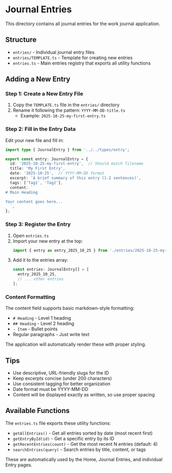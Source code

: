 # Journal Entries

This directory contains all journal entries for the work journal application.

## Structure

- `entries/` - Individual journal entry files
- `entries/TEMPLATE.ts` - Template for creating new entries
- `entries.ts` - Main entries registry that exports all utility functions

## Adding a New Entry

### Step 1: Create a New Entry File

1. Copy the `TEMPLATE.ts` file in the `entries/` directory
2. Rename it following the pattern: `YYYY-MM-DD-title.ts`
   - Example: `2025-10-25-my-first-entry.ts`

### Step 2: Fill in the Entry Data

Edit your new file and fill in:

```typescript
import type { JournalEntry } from '../../types/entry';

export const entry: JournalEntry = {
  id: '2025-10-25-my-first-entry',  // Should match filename
  title: 'My First Entry',
  date: '2025-10-25',  // YYYY-MM-DD format
  excerpt: 'A brief summary of this entry (1-2 sentences)',
  tags: ['Tag1', 'Tag2'],
  content: `
# Main Heading

Your content goes here...
  `,
};
```

### Step 3: Register the Entry

1. Open `entries.ts`
2. Import your new entry at the top:
   ```typescript
   import { entry as entry_2025_10_25 } from './entries/2025-10-25-my-first-entry';
   ```
3. Add it to the entries array:
   ```typescript
   const entries: JournalEntry[] = [
     entry_2025_10_25,
     // ... other entries
   ];
   ```

### Content Formatting

The content field supports basic markdown-style formatting:

- `# Heading` - Level 1 heading
- `## Heading` - Level 2 heading  
- `- Item` - Bullet points
- Regular paragraphs - Just write text

The application will automatically render these with proper styling.

## Tips

- Use descriptive, URL-friendly slugs for the ID
- Keep excerpts concise (under 200 characters)
- Use consistent tagging for better organization
- Date format must be YYYY-MM-DD
- Content will be displayed exactly as written, so use proper spacing

## Available Functions

The `entries.ts` file exports these utility functions:

- `getAllEntries()` - Get all entries sorted by date (most recent first)
- `getEntryById(id)` - Get a specific entry by its ID
- `getRecentEntries(count)` - Get the most recent N entries (default: 4)
- `searchEntries(query)` - Search entries by title, content, or tags

These are automatically used by the Home, Journal Entries, and individual Entry pages.
